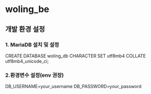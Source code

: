 # woling_be
## 개발 환경 설정
### 1. MariaDB 설치 및 설정
CREATE DATABASE woling_db CHARACTER SET utf8mb4 COLLATE utf8mb4_unicode_ci;
### 2.환경변수 설정(env 권장)
DB_USERNAME=your_username
DB_PASSWORD=your_password